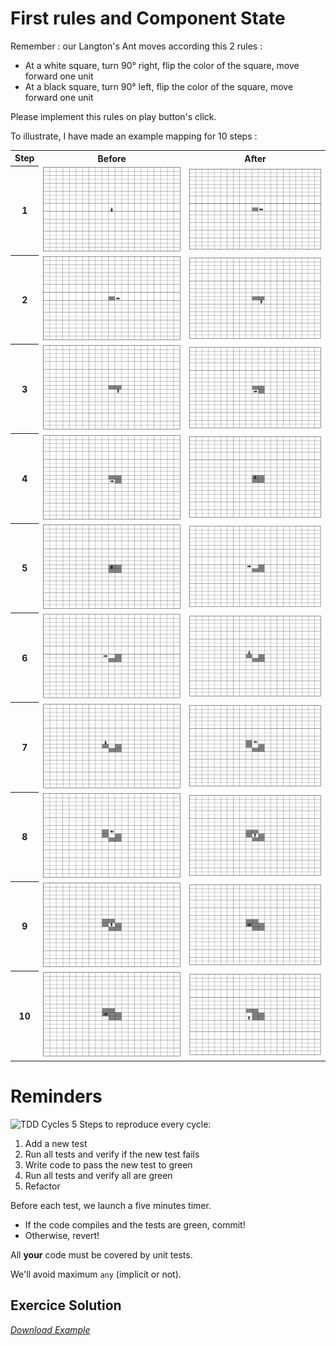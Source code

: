 # First rules and Component State

Remember : our Langton's Ant moves according this 2 rules :
* At a white square, turn 90° right, flip the color of the square, move forward one unit
* At a black square, turn 90° left, flip the color of the square, move forward one unit

Please implement this rules on play button's click.

To illustrate, I have made an example mapping for 10 steps :
<table>
  <tr><th>Step</th><th>Before</th><th>After</th></tr>
  <tr><th>1</th><td><img src="./images/gen1.png" /></td><td><img src="./images/gen2.png" /></td>
  <tr><th>2</th><td><img src="./images/gen2.png" /></td><td><img src="./images/gen3.png" /></td>
  <tr><th>3</th><td><img src="./images/gen3.png" /></td><td><img src="./images/gen4.png" /></td>
  <tr><th>4</th><td><img src="./images/gen4.png" /></td><td><img src="./images/gen5.png" /></td>
  <tr><th>5</th><td><img src="./images/gen5.png" /></td><td><img src="./images/gen6.png" /></td>
  <tr><th>6</th><td><img src="./images/gen6.png" /></td><td><img src="./images/gen7.png" /></td>
  <tr><th>7</th><td><img src="./images/gen7.png" /></td><td><img src="./images/gen8.png" /></td>
  <tr><th>8</th><td><img src="./images/gen8.png" /></td><td><img src="./images/gen9.png" /></td>
  <tr><th>9</th><td><img src="./images/gen9.png" /></td><td><img src="./images/gen10.png" /></td>
  <tr><th>10</th><td><img src="./images/gen10.png" /></td><td><img src="./images/gen11.png" /></td>
</table>

# Reminders
![TDD Cycles](https://upload.wikimedia.org/wikipedia/commons/0/0b/TDD_Global_Lifecycle.png)
5 Steps to reproduce every cycle:
1. Add a new test
1. Run all tests and verify if the new test fails
1. Write code to pass the new test to green
1. Run all tests and verify all are green
1. Refactor

Before each test, we launch a five minutes timer.
* If the code compiles and the tests are green, commit!
* Otherwise, revert!

All __your__ code must be covered by unit tests.

We'll avoid maximum `any` (implicit or not).

## Exercice Solution
[_Download Example_](https://github.com/Bogala/langton-ant-dojo/archive/step3.zip)
